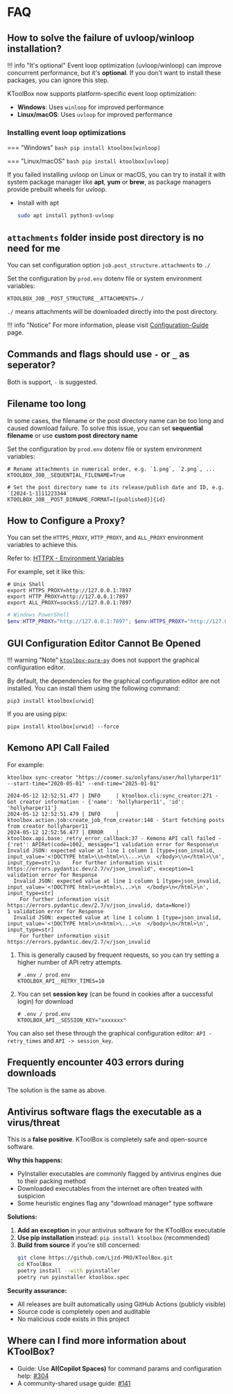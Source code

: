 # FAQ

## How to solve the failure of uvloop/winloop installation?

!!! info "It's optional"
    Event loop optimization (uvloop/winloop) can improve concurrent performance, but it's **optional**. 
    If you don't want to install these packages, you can ignore this step.

KToolBox now supports platform-specific event loop optimization:

- **Windows**: Uses `winloop` for improved performance
- **Linux/macOS**: Uses `uvloop` for improved performance

### Installing event loop optimizations

=== "Windows"
    ```bash
    pip install ktoolbox[winloop]
    ```

=== "Linux/macOS"
    ```bash
    pip install ktoolbox[uvloop]
    ```

If you failed installing uvloop on Linux or macOS, you can try to install it with system package manager like **apt**, **yum** or **brew**, as package managers provide prebuilt wheels for uvloop.

- Install with apt
    ```bash
    sudo apt install python3-uvloop
    ```

## `attachments` folder inside post directory is no need for me

You can set configuration option `job.post_structure.attachments` to `./`

Set the configuration by `prod.env` dotenv file or system environment variables:
```dotenv
KTOOLBOX_JOB__POST_STRUCTURE__ATTACHMENTS=./
```

`./` means attachments will be downloaded directly into the post directory.

!!! info "Notice"
    For more information, please visit [Configuration-Guide](configuration/guide.md) page.

## Commands and flags should use `-` or `_` as seperator?

Both is support, `-` is suggested.

## Filename too long

In some cases, the filename or the post directory name can be too long and caused download failure.
To solve this issue, you can set **sequential filename** or use **custom post directory name**

Set the configuration by `prod.env` dotenv file or system environment variables:
```dotenv
# Rename attachments in numerical order, e.g. `1.png`, `2.png`, ...
KTOOLBOX_JOB__SEQUENTIAL_FILENAME=True

# Set the post directory name to its release/publish date and ID, e.g. `[2024-1-1]11223344`
KTOOLBOX_JOB__POST_DIRNAME_FORMAT=[{published}]{id}
```

## How to Configure a Proxy?

You can set the `HTTPS_PROXY`, `HTTP_PROXY`, and `ALL_PROXY` environment variables to achieve this.

Refer to: [HTTPX - Environment Variables](https://www.python-httpx.org/environment_variables/#http_proxy-https_proxy-all_proxy)

For example, set it like this:

```shell
# Unix Shell
export HTTPS_PROXY=http://127.0.0.1:7897
export HTTP_PROXY=http://127.0.0.1:7897
export ALL_PROXY=socks5://127.0.0.1:7897
```

```powershell
# Windows PowerShell
$env:HTTP_PROXY="http://127.0.0.1:7897"; $env:HTTPS_PROXY="http://127.0.0.1:7897"
```

## GUI Configuration Editor Cannot Be Opened

!!! warning "Note"
    [`ktoolbox-pure-py`](https://pypi.org/project/ktoolbox-pure-py/) does not support the graphical configuration editor.

By default, the dependencies for the graphical configuration editor are not installed. You can install them using the following command:

```shell
pip3 install ktoolbox[urwid]
```

If you are using pipx:

```shell
pipx install ktoolbox[urwid] --force
```

## Kemono API Call Failed

For example:

```
ktoolbox sync-creator "https://coomer.su/onlyfans/user/hollyharper11" --start-time="2020-05-01" --end-time="2025-01-01"

2024-05-12 12:52:51.477 | INFO     | ktoolbox.cli:sync_creator:271 - Got creator information - {'name': 'hollyharper11', 'id': 'hollyharper11'}
2024-05-12 12:52:51.479 | INFO     | ktoolbox.action.job:create_job_from_creator:148 - Start fetching posts from creator hollyharper11
2024-05-12 12:52:56.477 | ERROR    | ktoolbox.api.base:_retry_error_callback:37 - Kemono API call failed - {'ret': APIRet(code=1002, message="1 validation error for Response\n  Invalid JSON: expected value at line 1 column 1 [type=json_invalid, input_value='<!DOCTYPE html>\\n<html>\\...>\\n  </body>\\n</html>\\n', input_type=str]\n    For further information visit https://errors.pydantic.dev/2.7/v/json_invalid", exception=1 validation error for Response
  Invalid JSON: expected value at line 1 column 1 [type=json_invalid, input_value='<!DOCTYPE html>\n<html>\...>\n  </body>\n</html>\n', input_type=str]
    For further information visit https://errors.pydantic.dev/2.7/v/json_invalid, data=None)}
1 validation error for Response
  Invalid JSON: expected value at line 1 column 1 [type=json_invalid, input_value='<!DOCTYPE html>\n<html>\...>\n  </body>\n</html>\n', input_type=str]
    For further information visit https://errors.pydantic.dev/2.7/v/json_invalid
```

1. This is generally caused by frequent requests, so you can try setting a higher number of API retry attempts.
    ```dotenv
    # .env / prod.env
    KTOOLBOX_API__RETRY_TIMES=10
    ```

2. You can set **session key** (can be found in cookies after a successful login) for download
    ```dotenv
    # .env / prod.env
    KTOOLBOX_API__SESSION_KEY="xxxxxxx"
    ```

You can also set these through the graphical configuration editor: `API - retry_times` and `API -> session_key`.

## Frequently encounter **403** errors during downloads

The solution is the same as above.

## Antivirus software flags the executable as a virus/threat

This is a **false positive**. KToolBox is completely safe and open-source software.

**Why this happens:**
- PyInstaller executables are commonly flagged by antivirus engines due to their packing method
- Downloaded executables from the internet are often treated with suspicion
- Some heuristic engines flag any "download manager" type software

**Solutions:**
1. **Add an exception** in your antivirus software for the KToolBox executable
2. **Use pip installation** instead: `pip install ktoolbox` (recommended)
3. **Build from source** if you're still concerned:
   ```bash
   git clone https://github.com/Ljzd-PRO/KToolBox.git
   cd KToolBox
   poetry install --with pyinstaller
   poetry run pyinstaller ktoolbox.spec
   ```

**Security assurance:**
- All releases are built automatically using GitHub Actions (publicly visible)
- Source code is completely open and auditable
- No malicious code exists in this project

## Where can I find more information about KToolBox?

- Guide: Use **AI(Copilot Spaces)** for command params and configuration help: [#304](https://github.com/Ljzd-PRO/KToolBox/issues/304)
- A community-shared usage guide: [#141](https://github.com/Ljzd-PRO/KToolBox/issues/141)
